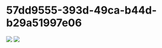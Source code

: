 # 57dd9555-393d-49ca-b44d-b29a51997e06
<img src="https://i.imgur.com/geranmP.png"/>
<img src="https://i.imgur.com/TUHlfRS.png"/>
